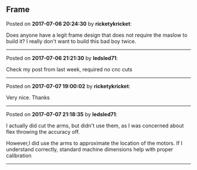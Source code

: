 ## Frame
Posted on **2017-07-06 20:24:30** by **ricketykricket**:

Does anyone have a legit frame design that does not require the maslow to build it?  I really don't want to build this bad boy twice.

---

Posted on **2017-07-06 21:21:30** by **ledsled71**:

Check my post from last week, required no cnc cuts

---

Posted on **2017-07-07 19:00:02** by **ricketykricket**:

Very nice.  Thanks

---

Posted on **2017-07-07 21:18:35** by **ledsled71**:

I actually did cut the arms, but didn't use them, as I was concerned about flex throwing the accuracy off.

However,I did use the arms to approximate the location of the motors.  If I understand correctly, standard machine dimensions help with proper calibration

---


